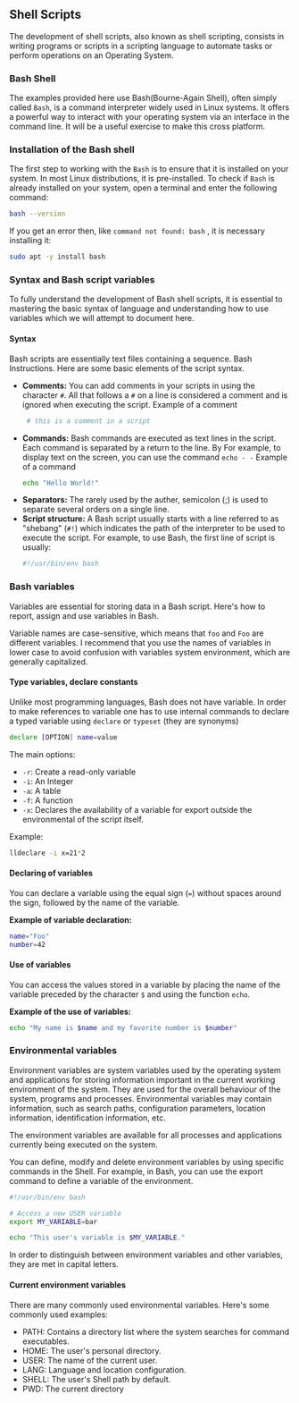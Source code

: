 ## Shell Scripts

The development of shell scripts, also known as shell scripting, consists in writing programs or scripts in a scripting language to automate tasks or perform operations on an Operating System.

### Bash Shell

The examples provided here use Bash(Bourne-Again Shell), often simply called `Bash`, is a command interpreter widely used in Linux systems. It offers a powerful way to interact with your operating system via an interface in the command line. It will be a useful exercise to make this cross platform.

### Installation of the Bash shell

The first step to working with the `Bash` is to ensure that it is installed on your system. In most Linux distributions, it is pre-installed. To check if `Bash` is already installed on your system, open a terminal and enter the following command:

```bash
bash --version
```

If you get an error then, like `command not found: bash` , it is necessary installing it:

```bash
sudo apt -y install bash
```

### Syntax and Bash script variables

To fully understand the development of Bash shell scripts, it is essential to mastering the basic syntax of language and understanding how to use variables which we will attempt to document here.
 
#### Syntax

Bash scripts are essentially text files containing a sequence. Bash Instructions. Here are some basic elements of the script syntax.

  * **Comments:** You can add comments in your scripts in using the character `#`. All that follows a `#` on a line is considered a comment and is ignored when executing the script.
    Example of a comment
    ```bash
     # this is a comment in a script
    ```
  * **Commands:** Bash commands are executed as text lines in the script. Each command is separated by a return to the line. By For example, to display text on the screen, you can use the command `echo - -`
    Example of a command
    ```bash
    echo "Hello World!"
    ```
  * **Separators:** The rarely used by the auther, semicolon (;) is used to separate several orders on a single line.
  * **Script structure:** A Bash script usually starts with a line referred to as "shebang" (`#!`) which indicates the path of the interpreter to be used to execute the script. For example, to use Bash, the first line of script is usually:
    ```bash
    #!/usr/bin/env bash
    ```

### Bash variables


Variables are essential for storing data in a Bash script. Here's how to report, assign and use variables in Bash.

Variable names are case-sensitive, which means that `foo` and `Foo` are different variables. I recommend that you use the names of variables in lower case to avoid confusion with variables system environment, which are generally capitalized.

#### Type variables, declare constants

Unlike most programming languages, Bash does not have variable. In order to make references to variable one has to use internal commands  to declare a typed variable using `declare` or `typeset` (they are synonyms)

```bash
declare [OPTION] name=value
```

The main options:

  * `-r`: Create a read-only variable
  * `-i`: An Integer
  * `-a`: A table
  * `-f`: A function
  * `-x`: Declares the availability of a variable for export outside the environmental of the script itself.

Example:
  ```bash
lldeclare -i x=21*2
```

#### Declaring of variables

You can declare a variable using the equal sign (`=`) without spaces around the sign, followed by the name of the variable.

**Example of variable declaration:**

```bash
name="Foo"
number=42
```

#### Use of variables

You can access the values stored in a variable by placing the name of the variable preceded by the character `$` and using the function `echo`.

**Example of the use of variables:**

```bash
echo "My name is $name and my favorite number is $number"
```

### Environmental variables

Environment variables are system variables used by the operating system and applications for storing information important in the current working environment of the system. They are used for the overall behaviour of the system, programs and processes. Environmental variables may contain information, such as search paths, configuration parameters, location information, identification information, etc.

The environment variables are available for all processes and applications currently being executed on the system.

You can define, modify and delete environment variables by using specific commands in the Shell. For example, in Bash, you can use the export command to define a variable of the environment.

```bash
#!/usr/bin/env bash

# Access a new USER variable
export MY_VARIABLE=bar

echo "This user's variable is $MY_VARIABLE."
```

In order to distinguish between environment variables and other variables, they are met in capital letters.

#### Current environment variables

There are many commonly used environmental variables. Here's some commonly used examples:
  * PATH: Contains a directory list where the system searches for command executables.
  * HOME: The user's personal directory.
  * USER: The name of the current user.
  * LANG: Language and location configuration.
  * SHELL: The user's Shell path by default.
  * PWD: The current directory


